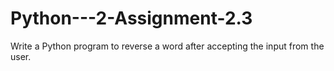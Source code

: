 # Python---2-Assignment-2.3
Write a Python program to reverse a word after accepting the input from the user.
